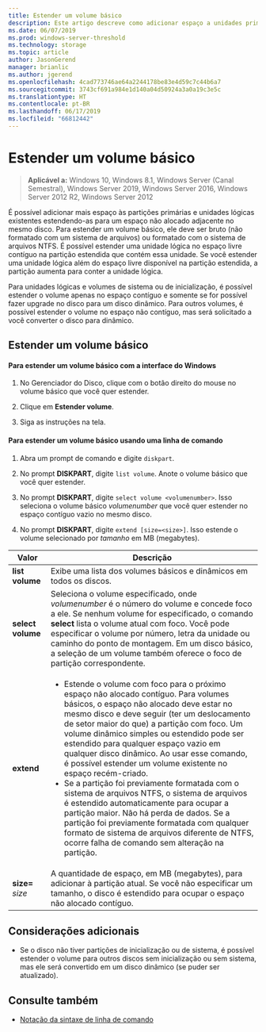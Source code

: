 ```yaml
---
title: Estender um volume básico
description: Este artigo descreve como adicionar espaço a unidades primárias e lógicas para estender um volume básico
ms.date: 06/07/2019
ms.prod: windows-server-threshold
ms.technology: storage
ms.topic: article
author: JasonGerend
manager: brianlic
ms.author: jgerend
ms.openlocfilehash: 4cad773746ae64a2244178be83e4d59c7c44b6a7
ms.sourcegitcommit: 3743cf691a984e1d140a04d50924a3a0a19c3e5c
ms.translationtype: HT
ms.contentlocale: pt-BR
ms.lasthandoff: 06/17/2019
ms.locfileid: "66812442"
---
```

# <a name="extend-a-basic-volume"></a>Estender um volume básico

> **Aplicável a:** Windows 10, Windows 8.1, Windows Server (Canal Semestral), Windows Server 2019, Windows Server 2016, Windows Server 2012 R2, Windows Server 2012

É possível adicionar mais espaço às partições primárias e unidades lógicas existentes estendendo-as para um espaço não alocado adjacente no mesmo disco. Para estender um volume básico, ele deve ser bruto (não formatado com um sistema de arquivos) ou formatado com o sistema de arquivos NTFS. É possível estender uma unidade lógica no espaço livre contíguo na partição estendida que contém essa unidade. Se você estender uma unidade lógica além do espaço livre disponível na partição estendida, a partição aumenta para conter a unidade lógica.

Para unidades lógicas e volumes de sistema ou de inicialização, é possível estender o volume apenas no espaço contíguo e somente se for possível fazer upgrade no disco para um disco dinâmico. Para outros volumes, é possível estender o volume no espaço não contíguo, mas será solicitado a você converter o disco para dinâmico.

## <a name="extending-a-basic-volume"></a>Estender um volume básico

#### <a name="to-extend-a-basic-volume-using-the-windows-interface"></a>Para estender um volume básico com a interface do Windows

1. No Gerenciador do Disco, clique com o botão direito do mouse no volume básico que você quer estender.

2. Clique em **Estender volume**.

3. Siga as instruções na tela.

#### <a name="to-extend-a-basic-volume-using-a-command-line"></a>Para estender um volume básico usando uma linha de comando

1. Abra um prompt de comando e digite `diskpart`.

2. No prompt **DISKPART**, digite `list volume`. Anote o volume básico que você quer estender.

3. No prompt **DISKPART**, digite `select volume <volumenumber>`. Isso seleciona o volume básico *volumenumber* que você quer estender no espaço contíguo vazio no mesmo disco.

4. No prompt **DISKPART**, digite `extend [size=<size>]`. Isso estende o volume selecionado por *tamanho* em MB (megabytes).

| Valor | Descrição |
| --- | --- |
| **list volume** | Exibe uma lista dos volumes básicos e dinâmicos em todos os discos. |
| **select volume** | Seleciona o volume especificado, onde <em>volumenumber</em> é o número do volume e concede foco a ele. Se nenhum volume for especificado, o comando **select** lista o volume atual com foco. Você pode especificar o volume por número, letra da unidade ou caminho do ponto de montagem. Em um disco básico, a seleção de um volume também oferece o foco de partição correspondente. |
| **extend** | <ul><li>Estende o volume com foco para o próximo espaço não alocado contíguo. Para volumes básicos, o espaço não alocado deve estar no mesmo disco e deve seguir (ter um deslocamento de setor maior do que) a partição com foco. Um volume dinâmico simples ou estendido pode ser estendido para qualquer espaço vazio em qualquer disco dinâmico. Ao usar esse comando, é possível estender um volume existente no espaço recém-criado.</li ><li>Se a partição foi previamente formatada com o sistema de arquivos NTFS, o sistema de arquivos é estendido automaticamente para ocupar a partição maior. Não há perda de dados. Se a partição foi previamente formatada com qualquer formato de sistema de arquivos diferente de NTFS, ocorre falha de comando sem alteração na partição.</li></ul> |
| **size=** <em>size</em> | A quantidade de espaço, em MB (megabytes), para adicionar à partição atual. Se você não especificar um tamanho, o disco é estendido para ocupar o espaço não alocado contíguo. |

## <a name="additional-considerations"></a>Considerações adicionais

-   Se o disco não tiver partições de inicialização ou de sistema, é possível estender o volume para outros discos sem inicialização ou sem sistema, mas ele será convertido em um disco dinâmico (se puder ser atualizado).

## <a name="see-also"></a>Consulte também

-   [Notação da sintaxe de linha de comando](https://technet.microsoft.com/library/cc742449(v=ws.11).aspx)
